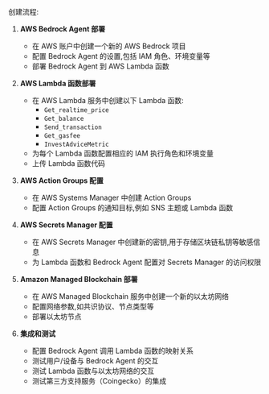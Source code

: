 创建流程:

1. **AWS Bedrock Agent 部署**
   - 在 AWS 账户中创建一个新的 AWS Bedrock 项目
   - 配置 Bedrock Agent 的设置,包括 IAM 角色、环境变量等
   - 部署 Bedrock Agent 到 AWS Lambda 函数

2. **AWS Lambda 函数部署**
   - 在 AWS Lambda 服务中创建以下 Lambda 函数:
     - `Get_realtime_price`
     - `Get_balance`
     - `Send_transaction`
     - `Get_gasfee`
     - `InvestAdviceMetric`
   - 为每个 Lambda 函数配置相应的 IAM 执行角色和环境变量
   - 上传 Lambda 函数代码

3. **AWS Action Groups 配置**
   - 在 AWS Systems Manager 中创建 Action Groups
   - 配置 Action Groups 的通知目标,例如 SNS 主题或 Lambda 函数

4. **AWS Secrets Manager 配置**
   - 在 AWS Secrets Manager 中创建新的密钥,用于存储区块链私钥等敏感信息
   - 为 Lambda 函数和 Bedrock Agent 配置对 Secrets Manager 的访问权限

5. **Amazon Managed Blockchain 部署**
   - 在 AWS Managed Blockchain 服务中创建一个新的以太坊网络
   - 配置网络参数,如共识协议、节点类型等
   - 部署以太坊节点

6. **集成和测试**
   - 配置 Bedrock Agent 调用 Lambda 函数的映射关系
   - 测试用户/设备与 Bedrock Agent 的交互
   - 测试 Lambda 函数与以太坊网络的交互
   - 测试第三方支持服务（Coingecko）的集成
